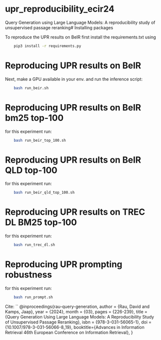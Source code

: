 # upr_reproducibility_ecir24
Query Generation using Large Language Models: A reproducibility study of unsupervised passage reranking# Installing packages


To reproduce the UPR results on BeIR first install the requirements.txt using 
```bash
	pip3 install -r requirements.py
```

# Reproducing UPR results on BeIR

Next, make a GPU available in your env. and run the inference script:
```bash
	bash run_beir.sh
```

# Reproducing UPR results on BeIR bm25 top-100

for this experiment run:
```bash
	bash run_beir_top_100.sh
```

# Reproducing UPR results on BeIR QLD top-100

for this experiment run:
```bash
	bash run_beir_qld_top_100.sh
```
# Reproducing UPR results on TREC DL BM25 top-100

for this experiment run:
```bash
	bash run_trec_dl.sh
```
# Reproducing UPR prompting robustness

for this experiment run:
```bash	
	bash run_prompt.sh
```


Cite: 
``
@inproceedings{rau-query-generation,
author = {Rau, David and Kamps, Jaap},
year = {2024},
month = {03},
pages = {226-239},
title = {Query Generation Using Large Language Models: A Reproducibility Study of Unsupervised Passage Reranking},
isbn = {978-3-031-56065-1},
doi = {10.1007/978-3-031-56066-8_19},
booktitle={Advances in Information Retrieval
46th European Conference on Information Retrieval},
}
```
